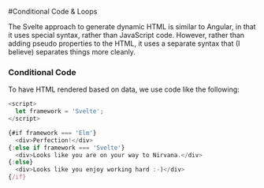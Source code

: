 #Conditional Code & Loops

The Svelte approach to generate dynamic HTML is similar to Angular, in that it uses special syntax, rather than JavaScript code.  However, rather than adding pseudo properties to the HTML, it uses a separate syntax that (I believe) separates things more cleanly.

### Conditional Code

To have HTML rendered based on data, we use code like the following:

```javascript
<script>
  let framework = 'Svelte';
</script>

{#if framework === 'Elm'}
  <div>Perfection!</div>
{:else if framework === 'Svelte'}
  <div>Looks like you are on your way to Nirvana.</div>
{:else}
  <div>Looks like you enjoy working hard :-)</div>
{/if}
```


